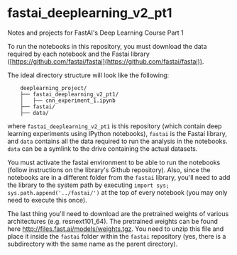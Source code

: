 # fastai_deeplearning_v2_pt1
Notes and projects for FastAI's Deep Learning Course Part 1

To run the notebooks in this repository, you must download the data required by each notebook and the Fastai library ([https://github.com/fastai/fastai](https://github.com/fastai/fastai)).

The ideal directory structure will look like the following:

```
    deeplearning_project/
    ├── fastai_deeplearning_v2_pt1/
    │   ├── cnn_experiment_1.ipynb 
    ├── fastai/
    ├── data/
```
where `fastai_deeplearning_v2_pt1` is this repository (which contain deep learning experiments using IPython notebooks), `fastai` is the Fastai library, and `data` contains all the data required to run the analysis in the notebooks. `data` can be a symlink to the drive containing the actual datasets.

You must activate the fastai environment to be able to run the notebooks (follow instructions on the library's Github repository). Also, since the notebooks are in a different folder from the `fastai` library, you'll need to add the library to the system path by executing `import sys; sys.path.append('../fastai/')` at the top of every notebook (you may only need to execute this once). 

The last thing you'll need to download are the pretrained weights of various architectures (e.g. resnext101_64). The pretrained weights can be found here http://files.fast.ai/models/weights.tgz. You need to unzip this file and place it inside the `fastai` folder within the `fastai` repository (yes, there is a subdirectory with the same name as the parent directory).
